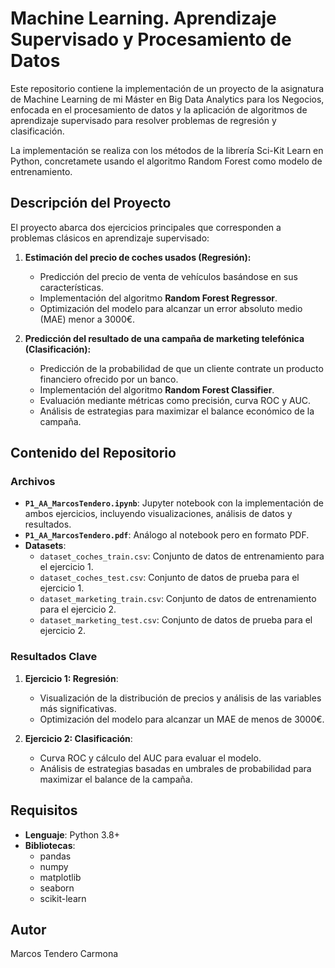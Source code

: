 # Machine Learning. Aprendizaje Supervisado y Procesamiento de Datos

Este repositorio contiene la implementación de un proyecto de la asignatura de Machine Learning de mi Máster en Big Data Analytics para los Negocios, enfocada en el procesamiento de datos y la aplicación de algoritmos de aprendizaje supervisado para resolver problemas de regresión y clasificación.

La implementación se realiza con los métodos de la librería Sci-Kit Learn en Python, concretamete usando el algoritmo Random Forest como modelo de entrenamiento.
## Descripción del Proyecto

El proyecto abarca dos ejercicios principales que corresponden a problemas clásicos en aprendizaje supervisado:

1. **Estimación del precio de coches usados (Regresión):**
   - Predicción del precio de venta de vehículos basándose en sus características.
   - Implementación del algoritmo **Random Forest Regressor**.
   - Optimización del modelo para alcanzar un error absoluto medio (MAE) menor a 3000€.

2. **Predicción del resultado de una campaña de marketing telefónica (Clasificación):**
   - Predicción de la probabilidad de que un cliente contrate un producto financiero ofrecido por un banco.
   - Implementación del algoritmo **Random Forest Classifier**.
   - Evaluación mediante métricas como precisión, curva ROC y AUC.
   - Análisis de estrategias para maximizar el balance económico de la campaña.

## Contenido del Repositorio

### Archivos
- **`P1_AA_MarcosTendero.ipynb`**: Jupyter notebook con la implementación de ambos ejercicios, incluyendo visualizaciones, análisis de datos y resultados.
- **`P1_AA_MarcosTendero.pdf`**: Análogo al notebook pero en formato PDF.
- **Datasets**:
  - `dataset_coches_train.csv`: Conjunto de datos de entrenamiento para el ejercicio 1.
  - `dataset_coches_test.csv`: Conjunto de datos de prueba para el ejercicio 1.
  - `dataset_marketing_train.csv`: Conjunto de datos de entrenamiento para el ejercicio 2.
  - `dataset_marketing_test.csv`: Conjunto de datos de prueba para el ejercicio 2.

### Resultados Clave
1. **Ejercicio 1: Regresión**:
   - Visualización de la distribución de precios y análisis de las variables más significativas.
   - Optimización del modelo para alcanzar un MAE de menos de 3000€.

2. **Ejercicio 2: Clasificación**:
   - Curva ROC y cálculo del AUC para evaluar el modelo.
   - Análisis de estrategias basadas en umbrales de probabilidad para maximizar el balance de la campaña.

## Requisitos

- **Lenguaje**: Python 3.8+
- **Bibliotecas**:
  - pandas
  - numpy
  - matplotlib
  - seaborn
  - scikit-learn
 
## Autor
Marcos Tendero Carmona
